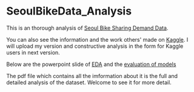 # SeoulBikeData_Analysis

This is an thorough analysis of [Seoul Bike Sharing Demand Data](https://archive.ics.uci.edu/dataset/560/seoul+bike+sharing+demand).

You can also see the information and the work others' made on [Kaggle](https://www.kaggle.com/datasets/saurabhshahane/seoul-bike-sharing-demand-prediction). I will upload my version and constructive analysis in the form for Kaggle users in next version.

Below are the powerpoint slide of [EDA](https://docs.google.com/presentation/d/1tI4HX4j61axCJpGeMhH7RLR3UmI-wrydDgOWgr_sIM4/edit#slide=id.p) and the [evaluation of models](https://docs.google.com/presentation/d/1QpkE6j0khvxowtE9bwe5TbfycAFy07ylwlNFtawdE3c/edit#slide=id.p)

The pdf file which contains all the imformation about it is the full and detailed analysis of the dataset. Welcome to see it for more detail.

